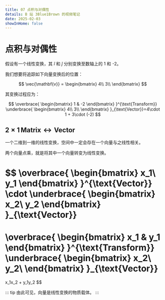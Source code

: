```yaml
---
title: 07 点积与对偶性
details: B 站 3Blue1Brown 的视频笔记
date: 2025-02-03
showInHome: false
---
```


# 点积与对偶性

假设有一个线性变换，其 $\hat{i}$ 和 $\hat{j}$ 分别变换至数轴上的 1 和 -2。

我们想要将追踪如下向量变换后的位置：

$$
\vec{\mathbf{v}} =
\begin{bmatrix}
    4\\
    3\\
\end{bmatrix}
$$

其变换过程应为：

$$
\overbrace{
    \begin{bmatrix}
        1 & -2
    \end{bmatrix}
}^{\text{Transform}}
\underbrace{
    \begin{bmatrix}
        4\\
        3\\
    \end{bmatrix}
}_{\text{Vector}}=4\cdot 1 + 3\cdot (-2)
$$

## $2\times 1\, \text{Matrix} \leftrightarrow \text{Vector}$

一个二维到一维的线性变换，空间中一定会存在一个向量与之线性相关。


两个向量点乘，就是将其中一个向量转变为线性变换。

$$
\overbrace{
    \begin{bmatrix}
        x_1\\
        y_1
    \end{bmatrix}
}^{\text{Vector}} \cdot
\underbrace{
    \begin{bmatrix}
        x_2\\
        y_2
    \end{bmatrix}
}_{\text{Vector}}
=
\overbrace{
    \begin{bmatrix}
        x_1 & y_1
    \end{bmatrix}
}^{\text{Transform}}
\underbrace{
    \begin{bmatrix}
        x_2\\
        y_2\\
    \end{bmatrix}
}_{\text{Vector}}
=
x_1x_2 + y_1y_2
$$

::: tip
由此可见，向量是线性变换的物质载体。
:::
